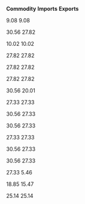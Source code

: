 **Commodity** **Imports** **Exports**


9.08                     9.08

30.56                        27.82

10.02                     10.02

27.82                      27.82

27.82                      27.82

27.82                     27.82

30.56                        20.01

27.33                      27.33

30.56                         27.33


30.56                        27.33

27.33                        27.33

30.56                        27.33

30.56                        27.33

27.33                      5.46

18.85                     15.47

25.14                      25.14